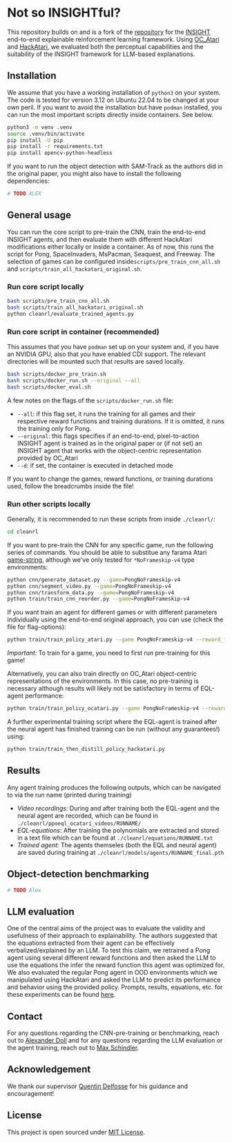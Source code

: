 
# Not so INSIGHTful?

This repository builds on and is a fork of the [repository](https://github.com/ins-rl/insight) for the [INSIGHT](https://arxiv.org/abs/2403.12451) end-to-end explainable reinforcement learning framework. Using [OC_Atari](https://github.com/k4ntz/OC_Atari) and [HackAtari](https://github.com/k4ntz/HackAtari), we evaluated both the perceptual capabilities and the suitability of the INSIGHT framework for LLM-based explanations.

## Installation
We assume that you have a working installation of ```python3``` on your system. The code is tested for version 3.12 on Ubuntu 22.04 to be changed at your own peril. If you want to avoid the installation but have ```podman``` installed, you can run the most important scripts directly inside containers. See below.
```bash
python3 -m venv .venv
source .venv/bin/activate
pip install -U pip
pip install -r requirements.txt
pip install opencv-python-headless
```
If you want to run the object detection with SAM-Track as the authors did in the original paper, you might also have to install the following dependencies:
```bash
# TODO ALEX
```
## General usage
You can run the core script to pre-train the CNN, train the end-to-end INSIGHT agents, and then evaluate them with different HackAtari modifications either locally or inside a container. As of now, this runs the script for Pong, SpaceInvaders, MsPacman, Seaquest, and Freeway. The selection of games can be configured inside```scripts/pre_train_cnn_all.sh``` and ```scripts/train_all_hackatari_original.sh```.

### Run core script locally
```bash
bash scripts/pre_train_cnn_all.sh
bash scripts/train_all_hackatari_original.sh
python cleanrl/evaluate_trained_agents.py
```
### Run core script in container (recommended)
This assumes that you have ```podman``` set up on your system and, if you have an NVIDIA GPU, also that you have enabled CDI support. The relevant directories will be mounted such that results are saved locally.
```bash
bash scripts/docker_pre_train.sh
bash scripts/docker_run.sh --original --all
bash scripts/docker_eval.sh
```
A few notes on the flags of the ```scripts/docker_run.sh``` file:
- ```--all```: if this flag set, it runs the training for all games and their respective reward functions and training durations. If it is omitted, it runs the training only for Pong.
- ```--original```: this flags specifies if an end-to-end, pixel-to-action INSIGHT agent is trained as in the original paper or (if not set) an INSIGHT agent that works with the object-centric representation provided by OC_Atari
- ```--d```: if set, the container is executed in detached mode

If you want to change the games, reward functions, or training durations used, follow the breadcrumbs inside the file!

### Run other scripts locally
Generally, it is recommended to run these scripts from inside ```./cleanrl/```:
```bash
cd cleanrl
```
If you want to pre-train the CNN for any specific game, run the following series of commands. You should be able to substitue any farama Atari [game-string](https://ale.farama.org/environments/), although we've only tested for ```*NoFrameskip-v4``` type environments:
```bash
python cnn/generate_dataset.py --game=PongNoFrameskip-v4
python cnn/segment_video.py --game=PongNoFrameskip-v4
python cnn/transform_data.py --game=PongNoFrameskip-v4
python train/train_cnn_reorder.py --game=PongNoFrameskip-v4
```
If you want train an agent for different games or with different parameters individually using the end-to-end original approach, you can use (check the file for flag-options):
```bash
python train/train_policy_atari.py --game PongNoFrameskip-v4 --reward_function random_rf
```
*Important:* To train for a game, you need to first run pre-training for this game!

Alternatively, you can also train directly on OC_Atari object-centric representations of the environments. In this case, no pre-training is necessary although results will likely not be satisfactory in terms of EQL-agent performance:
```bash
python train/train_policy_ocatari.py --game PongNoFrameskip-v4 --reward_function random_rf
```
A further experimental training script where the EQL-agent is trained after the neural agent has finished training can be run (without any guarantees!) using:
```bash
python train/train_then_distill_policy_hackatari.py
```
## Results
Any agent training produces the following outputs, which can be navigated to via the run name (printed during training)
- *Video recordings*: During and after training both the EQL-agent and the neural agent are recorded, which can be found in ```./cleanrl/ppoeql_ocatari_videos/RUNNAME/```
- *EQL-equations*: After training the polynomials are extracted and stored in a text file which can be found at ```./cleanrl/equations/RUNNAME.txt```
- *Trained agent*: The agents themseles (both the EQL and neural agent) are saved during training at ```./cleanrl/models/agents/RUNNAME_final.pth```
## Object-detection benchmarking
```bash
# TODO Alex
```
## LLM evaluation
One of the central aims of the project was to evaluate the validity and usefulness of their approach to explainability. The authors suggested that the equations extracted from their agent can be effectively verbalized/explained by an LLM. To test this claim, we retrained a Pong agent using several different reward functions and then asked the LLM to use the equations the infer the reward function this agent was optimized for. We also evaluated the regular Pong agent in OOD environments which we manipulated using HackAtari and asked the LLM to predict its performance and behavior using the provided policy. Prompts, results, equations, etc. for these experiments can be found [here](https://drive.google.com/drive/folders/1yi9JkR5QRicLOnu9eG90hjm6KU-g8Tse).

## Contact
For any questions regarding the CNN-pre-training or benchmarking, reach out to [Alexander Doll](https://github.com/alexanderdoll) and for any questions regarding the LLM evaluation or the agent training, reach out to [Max Schindler](https://github.com/maxschin/).

## Acknowledgement
We thank our supervisor [Quentin Delfosse](https://github.com/k4ntz/) for his guidance and encouragement!

## License
This project is open sourced under [MIT License](LICENSE).
